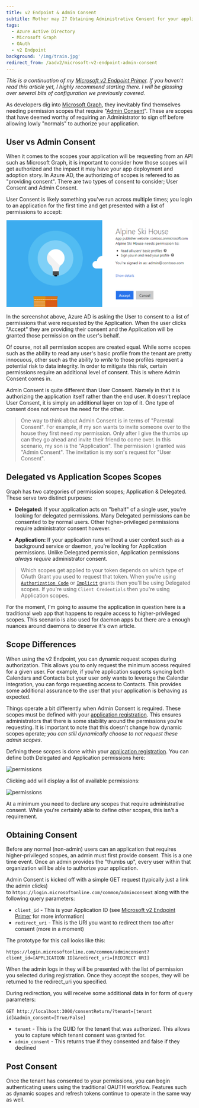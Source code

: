 ```yaml
---
title: v2 Endpoint & Admin Consent
subtitle: Mother may I? Obtaining Administrative Consent for your application
tags:
  - Azure Active Directory
  - Microsoft Graph
  - OAuth
  - v2 Endpoint
background: '/img/train.jpg'
redirect_from: /aadv2/microsoft-v2-endpoint-admin-consent
---
```


_This is a continuation of my [Microsoft v2 Endpoint Primer][primer]. If you haven't read this article yet, I highly recommend starting there. I will be glossing over several bits of configuration we previously covered._

As developers dig into [Microsoft Graph][graph], they inevitably find themselves needing permission scopes that require "[Admin Consent][admin_consent]". These are scopes that have deemed worthy of requiring an Administrator to sign off before allowing lowly "normals" to authorize your application.

## User vs Admin Consent

When it comes to the scopes your application will be requesting from an API such as Microsoft Graph, it is important to consider how those scopes will get authorized and the impact it may have your app deployment and adoption story. In Azure AD, the authorizing of scopes is refereed to as "providing consent". There are two types of consent to consider; User Consent and Admin Consent.

User Consent is likely something you've run across multiple times; you login to an application for the first time and get presented with a list of permissions to accept:

![user consent](/assets/images/user-consent.png)

In the screenshot above, Azure AD is asking the User to consent to a list of permissions that were requested by the Application. When the user clicks "Accept" they are providing their consent and the Application will be granted those permission on the user's behalf.

Of course, not all permission scopes are created equal. While some scopes such as the ability to read any user's basic profile from the tenant are pretty innocuous, other such as the ability to _write_ to those profiles represent a potential risk to data integrity. In order to mitigate this risk, certain permissions require an additional level of consent. This is where Admin Consent comes in.

Admin Consent is quite different than User Consent. Namely in that it is authorizing the application itself rather than the end user. It doesn't replace User Consent, it is simply an additional layer on top of it. One type of consent does not remove the need for the other.

> One way to think about Admin Consent is in terms of "Parental Consent". For example, if my son wants to invite someone over to the house they first need _my_ permission. Only after I give the thumbs up can they go ahead and invite their friend to come over. In this scenario, my son is the "Application". The permission I granted was "Admin Consent". The invitation is my son's request for "User Consent".

## Delegated vs Application Scopes Scopes

Graph has two categories of permission scopes; Application & Delegated. These serve two distinct purposes:

* **Delegated:** If your application acts on "behalf" of a single user, you're looking for delegated permissions. Many Delegated permissions can be consented to by normal users. Other higher-privileged permissions require administrator consent however.

* **Application:** If your application runs without a user context such as a background service or daemon, you're looking for Application permissions. Unlike Delegated permission, Application permissions _always require_ administrator consent.

> Which scopes get applied to your token depends on which type of OAuth Grant you used to request that token. When you're using [`Authorization Code`][primer] or [`Implicit`][implicit] grants then you'll be using Delegated scopes. If you're using `Client Credentials` then you're using Application scopes.

For the moment, I'm going to assume the application in question here is a traditional web app that happens to require access to higher-privileged scopes. This scenario is also used for daemon apps but there are a enough nuances around daemons to deserve it's own article.

## Scope Differences

When using the v2 Endpoint, you can dynamic request scopes during authorization. This allows you to only request the minimum access required for a given user. For example, if you're application supports syncing both Calendars and Contacts but your user only wants to leverage the Calendar integration, you can forgo requesting access to Contacts. This provides some additional assurance to the user that your application is behaving as expected.

Things operate a bit differently when Admin Consent is required. These scopes must be defined with your [application registration][app-reg]. This ensures administrators that there is some stability around the permissions you're requesting. It is important to note that this doesn't change how dynamic scopes operate; _you can still dynamically choose to not request these admin scopes_.

Defining these scopes is done within your [application registration][app-reg]. You can define both Delegated and Application permissions here:

![permissions](/assets/images/app-reg-graph-permissions.png)

Clicking add will display a list of available permissions:

![permissions](/assets/images/app-reg-graph-permissions-dialog.png)

At a minimum you need to declare any scopes that require administrative consent. While you're certainly able to define other scopes, this isn't a requirement.

## Obtaining Consent

Before any normal (non-admin) users can an application that requires higher-privileged scopes, an admin must first provide consent. This is a one time event. Once an admin provides the "thumbs up", every user within that organization will be able to authorize your application.

Admin Consent is kicked off with a simple GET request (typically just a link the admin clicks) to `https://login.microsoftonline.com/common/adminconsent` along with the following query parameters:

* `client_id` - This is your Application ID (see [Microsoft v2 Endpoint Primer][primer] for more information)
* `redirect_uri` - This is the URI you want to redirect them too after consent (more in a moment)

The prototype for this call looks like this:

```none
https://login.microsoftonline.com/common/adminconsent?
client_id=[APPLICATION ID]&redirect_uri=[REDIRECT URI]
```

When the admin logs in they will be presented with the list of permission you selected during registration. Once they accept the scopes, they will be returned to the redirect_uri you specified.

During redirection, you will receive some additional data in for form of query parameters:

`GET http://localhost:3000/consentReturn/?tenant=[tenant id]&admin_consent=[True/False]`

* `tenant` - This is the GUID for the tenant that was authorized. This allows you to capture which tenant consent was granted for.
* `admin_consent` - This returns true if they consented and false if they declined

## Post Consent

Once the tenant has consented to your permissions, you can begin authenticating users using the traditional OAUTH workflow. Features such as dynamic scopes and refresh tokens continue to operate in the same way as well.

[primer]: //massivescale.com/microsoft-v2-endpoint-primer
[implicit]: //massivescale.com/microsoft-v2-endpoint-implicit-grant.md
[graph]: //graph.microsoft.io
[admin_consent]: https://docs.microsoft.com/en-us/azure/active-directory/active-directory-assign-admin-roles
[app-reg]: https://apps.dev.microsoft.com
